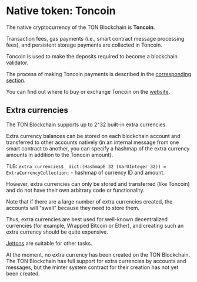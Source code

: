 # Native token: Toncoin

The native cryptocurrency of the TON Blockchain is **Toncoin**.

Transaction fees, gas payments (i.e., smart contract message processing fees), and persistent storage payments are collected in Toncoin.

Toncoin is used to make the deposits required to become a blockchain validator.

The process of making Toncoin payments is described in the [corresponding section](/develop/dapps/payment-processing/overview).

You can find out where to buy or exchange Toncoin on the [website](https://ton.org/coin).

## Extra currencies

The TON Blockchain supports up to 2^32 built-in extra currencies. 

Extra currency balances can be stored on each blockchain account and transferred to other accounts natively (in an internal message from one smart contract to another, you can specify a hashmap of the extra currency amounts in addition to the Toncoin amount).

TLB: `extra_currencies$_ dict:(HashmapE 32 (VarUInteger 32)) = ExtraCurrencyCollection;` - hashmap of currency ID and amount.

However, extra currencies can only be stored and transferred (like Toncoin) and do not have their own arbitrary code or functionality.

Note that if there are a large number of extra currencies created, the accounts will "swell" because they need to store them.

Thus, extra currencies are best used for well-known decentralized currencies (for example, Wrapped Bitcoin or Ether), and creating such an extra currency should be quite expensive.

[Jettons](/develop/dapps/defi/tokens#jettons) are suitable for other tasks.

At the moment, no extra currency has been created on the TON Blockchain. The TON Blockchain has full support for extra currencies by accounts and messages, but the minter system contract for their creation has not yet been created. 